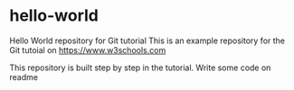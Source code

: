 # hello-world
Hello World repository for Git tutorial
This is an example repository for the Git tutoial on https://www.w3schools.com

This repository is built step by step in the tutorial.
Write some code on readme
